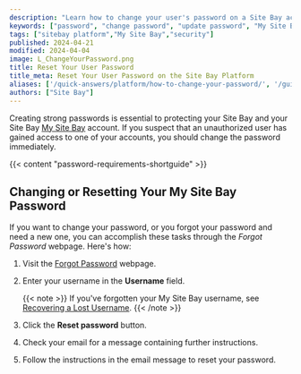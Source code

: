 ```yaml
---
description: "Learn how to change your user's password on a Site Bay account."
keywords: ["password", "change password", "update password", "My Site Bay"]
tags: ["sitebay platform","My Site Bay","security"]
published: 2024-04-21
modified: 2024-04-04
image: L_ChangeYourPassword.png
title: Reset Your User Password
title_meta: Reset Your User Password on the Site Bay Platform
aliases: ['/quick-answers/platform/how-to-change-your-password/', '/guides/how-to-change-your-password/']
authors: ["Site Bay"]
---
```


Creating strong passwords is essential to protecting your Site Bay and your Site Bay [My Site Bay](http://my.sitebay.org) account. If you suspect that an unauthorized user has gained access to one of your accounts, you should change the password immediately.

{{< content "password-requirements-shortguide" >}}

## Changing or Resetting Your My Site Bay Password

If you want to change your password, or you forgot your password and need a new one, you can accomplish these tasks through the *Forgot Password* webpage. Here's how:

1.  Visit the [Forgot Password](https://my.sitebay.org/forgot/password) webpage.

1.  Enter your username in the **Username** field.

    {{< note >}}
    If you've forgotten your My Site Bay username, see [Recovering a Lost Username](/docs/products/platform/accounts/guides/manage-users/#recovering-a-lost-username).
    {{< /note >}}

1.  Click the **Reset password** button.

1.  Check your email for a message containing further instructions.

1.  Follow the instructions in the email message to reset your password.